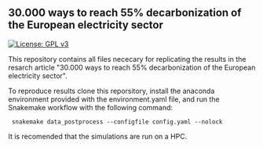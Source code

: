 ## 30.000 ways to reach 55% decarbonization of the European electricity sector

[![License: GPL v3](https://img.shields.io/badge/License-GPLv3-blue.svg)](https://www.gnu.org/licenses/gpl-3.0)

This repository contains all files nececary for replicating the results in the resarch article "30.000 ways to reach 55% decarbonization of the European electricity sector". 

To reproduce results clone this reporsitory, install the anaconda environment provided with the environment.yaml file, and run the Snakemake workflow with the following command:

<code> snakemake data_postprocess --configfile config.yaml --nolock </code>

It is recomended that the simulations are run on a HPC.